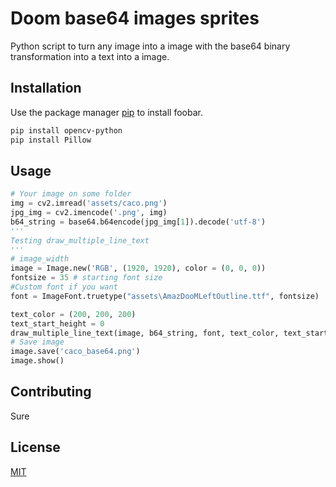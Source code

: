 # Doom base64 images sprites

Python script to turn any image into a image with the base64 binary transformation into a text into a image.

## Installation

Use the package manager [pip](https://pip.pypa.io/en/stable/) to install foobar.

```bash
pip install opencv-python
pip install Pillow
```

## Usage

```python
# Your image on some folder
img = cv2.imread('assets/caco.png')
jpg_img = cv2.imencode('.png', img)
b64_string = base64.b64encode(jpg_img[1]).decode('utf-8')
'''
Testing draw_multiple_line_text
'''
# image_width
image = Image.new('RGB', (1920, 1920), color = (0, 0, 0))
fontsize = 35 # starting font size
#Custom font if you want
font = ImageFont.truetype("assets\AmazDooMLeftOutline.ttf", fontsize)

text_color = (200, 200, 200)
text_start_height = 0
draw_multiple_line_text(image, b64_string, font, text_color, text_start_height)
# Save image
image.save('caco_base64.png')
image.show()
```

## Contributing
Sure
## License
[MIT](https://choosealicense.com/licenses/mit/)